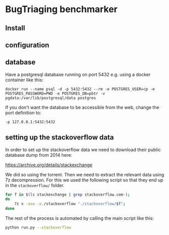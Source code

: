 # BugTriaging benchmarker

## Install 

## configuration

## database

Have a postgresql database running on port 5432 e.g. using a docker container like this:

```
docker run --name psql -d -p 5432:5432 --rm -e POSTGRES_USER=cp -e POSTGRES_PASSWORD=PWD -e POSTGRES_DB=pbtr -v pgdata:/var/lib/postgresql/data postgres
```

If you don't want the database to be accessible from the web, change the port definition to:

`-p 127.0.0.1:5432:5432`

        
## setting up the stackoverflow data

In order to set up the stackoverflow data we need to download their public database dump from 2014 here:

https://archive.org/details/stackexchange

We did so using the torrent. Then we need to extract the relevant data using 7z decompression. For this
we used the following script so that they end up in the `stackoverflow/` folder.

````bash
for f in $(ls stackexchange | grep stackoverflow.com-);
do
    7z x -aoa -o./stackoverflow "./stackoverflow/$f";
done
````

The rest of the process is automated by calling the main script like this:

````bash
python run.py --stackoverflow
````
